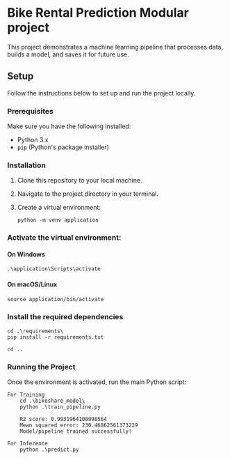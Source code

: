 
# Bike Rental Prediction Modular project

This project demonstrates a machine learning pipeline that processes data, builds a model, and saves it for future use.

## Setup

Follow the instructions below to set up and run the project locally.

### Prerequisites

Make sure you have the following installed:
- Python 3.x
- `pip` (Python's package installer)

### Installation

1. Clone this repository to your local machine.

2. Navigate to the project directory in your terminal.

3. Create a virtual environment:

   ```
   python -m venv application
   ```

### Activate the virtual environment:

#### On Windows

    .\application\Scripts\activate
    
#### On macOS/Linux

    source application/bin/activate

### Install the required dependencies

   ```
   cd .\requirements\ 
   pip install -r requirements.txt
   ```


   ```
   cd ..
   ```

### Running the Project

Once the environment is activated, run the main Python script:

    For Training
        cd .\bikeshare_model\ 
        python .\train_pipeline.py

        R2 score: 0.9931964108998564
        Mean squared error: 230.46862561373229
        Model/pipeline trained successfully!

    For Inference
        python .\predict.py
